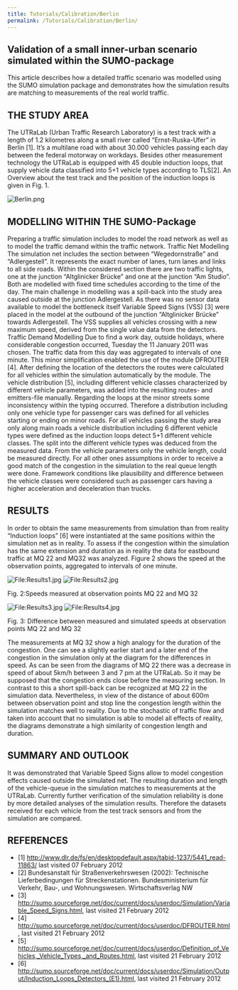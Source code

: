 ```yaml
---
title: Tutorials/Calibration/Berlin
permalink: /Tutorials/Calibration/Berlin/
---
```


## Validation of a small inner-urban scenario simulated within the SUMO-package

This article describes how a detailed traffic scenario was modelled
using the SUMO simulation package and demonstrates how the simulation
results are matching to measurements of the real world traffic.

## THE STUDY AREA

The UTRaLab (Urban Traffic Research Laboratory) is a test track with a
length of 1.2 kilometres along a small river called “Ernst-Ruska-Ufer”
in Berlin \[1\]. It’s a multilane road with about 30.000 vehicles
passing each day between the federal motorway on workdays. Besides other
measurement technology the UTRaLab is equipped with 45 double induction
loops, that supply vehicle data classified into 5+1 vehicle types
according to TLS\[2\]. An Overview about the test track and the position
of the induction loops is given in Fig. 1.

![Berlin.png](../../images/Berlin.png "Berlin.png")

## MODELLING WITHIN THE SUMO-Package

Preparing a traffic simulation includes to model the road network as
well as to model the traffic demand within the traffic network. Traffic
Net Modelling The simulation net includes the section between
“Wegedornstraße” and “Adlergestell”. It represents the exact number of
lanes, turn lanes and links to all side roads. Within the considered
section there are two traffic lights, one at the junction “Altglinicker
Brücke” and one at the junction “Am Studio”. Both are modelled with
fixed time schedules according to the time of the day. The main
challenge in modelling was a spill-back into the study area caused
outside at the junction Adlergestell. As there was no sensor data
available to model the bottleneck itself Variable Speed Signs (VSS)
\[3\] were placed in the model at the outbound of the junction
“Altglinicker Brücke” towards Adlergestell. The VSS supplies all
vehicles crossing with a new maximum speed, derived from the single
value data from the detectors. Traffic Demand Modelling Due to find a
work day, outside holidays, where considerable congestion occurred,
Tuesday the 11 January 2011 was chosen. The traffic data from this day
was aggregated to intervals of one minute. This minor simplification
enabled the use of the module DFROUTER \[4\]. After defining the
location of the detectors the routes were calculated for all vehicles
within the simulation automatically by the module. The vehicle
distribution \[5\], including different vehicle classes characterized by
different vehicle parameters, was added into the resulting routes- and
emitters-file manually. Regarding the loops at the minor streets some
inconsistency within the typing occurred. Therefore a distribution
including only one vehicle type for passenger cars was defined for all
vehicles starting or ending on minor roads. For all vehicles passing the
study area only along main roads a vehicle distribution including 6
different vehicle types were defined as the induction loops detect 5+1
different vehicle classes. The split into the different vehicle types
was deduced from the measured data. From the vehicle parameters only the
vehicle length, could be measured directly. For all other ones
assumptions in order to receive a good match of the congestion in the
simulation to the real queue length were done. Framework conditions like
plausibility and difference between the vehicle classes were considered
such as passenger cars having a higher acceleration and deceleration
than trucks.

## RESULTS

In order to obtain the same measurements from simulation than from
reality “Induction loops” \[6\] were instantiated at the same positions
within the simulation net as in reality. To assess if the congestion
within the simulation has the same extension and duration as in reality
the data for eastbound traffic at MQ 22 and MQ32 was analyzed. Figure 2
shows the speed at the observation points, aggregated to intervals of
one minute.

![<File:Results1.jpg>](../../images/Results1.jpg "File:Results1.jpg")
![<File:Results2.jpg>](../../images/Results2.jpg "File:Results2.jpg")

Fig. 2:Speeds measured at observation points MQ 22 and MQ 32

![<File:Results3.jpg>](../../images/Results3.jpg "File:Results3.jpg")
![<File:Results4.jpg>](../../images/Results4.jpg "File:Results4.jpg")

Fig. 3: Difference between measured and simulated speeds at observation
points MQ 22 and MQ 32

The measurements at MQ 32 show a high analogy for the duration of the
congestion. One can see a slightly earlier start and a later end of the
congestion in the simulation only at the diagram for the differences in
speed. As can be seen from the diagrams of MQ 22 there was a decrease in
speed of about 5km/h between 3 and 7 pm at the UTRaLab. So it may be
supposed that the congestion ends close before the measuring section. In
contrast to this a short spill-back can be recognized at MQ 22 in the
simulation data. Nevertheless, in view of the distance of about 600m
between observation point and stop line the congestion length within the
simulation matches well to reality. Due to the stochastic of traffic
flow and taken into account that no simulation is able to model all
effects of reality, the diagrams demonstrate a high similarity of
congestion length and duration.

## SUMMARY AND OUTLOOK

It was demonstrated that Variable Speed Signs allow to model congestion
effects caused outside the simulated net. The resulting duration and
length of the vehicle-queue in the simulation matches to measurements at
the UTRaLab. Currently further verification of the simulation
reliability is done by more detailed analyses of the simulation results.
Therefore the datasets received for each vehicle from the test track
sensors and from the simulation are compared.

## REFERENCES

- \[1\]
  <http://www.dlr.de/fs/en/desktopdefault.aspx/tabid-1237/5441_read-11863/>
  last visited 07 February 2012
- \[2\] Bundesanstalt für Straßenverkehrswesen (2002): Technische
  Lieferbedingungen für Streckenstationen. Bundesministerium für
  Verkehr, Bau-, und Wohnungswesen. Wirtschaftsverlag NW
- \[3\]
  <http://sumo.sourceforge.net/doc/current/docs/userdoc/Simulation/Variable_Speed_Signs.html>,
  last visited 21 February 2012
- \[4\]
  <http://sumo.sourceforge.net/doc/current/docs/userdoc/DFROUTER.html>,
  last visited 21 February 2012
- \[5\]
  <http://sumo.sourceforge.net/doc/current/docs/userdoc/Definition_of_Vehicles,_Vehicle_Types,_and_Routes.html>,
  last visited 21 February 2012
- \[6\]
  <http://sumo.sourceforge.net/doc/current/docs/userdoc/Simulation/Output/Induction_Loops_Detectors_(E1).html>,
  last visited 21 February 2012